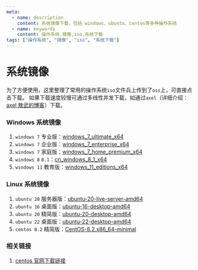 ```yaml
---
meta:
  - name: description
    content: 系统镜像下载，包括 windows、ubuntu、centos等多种操作系统 
  - name: keywords
    content: 操作系统,镜像,iso,系统下载 
tags: ["操作系统", "镜像", "iso", "系统下载"]
---
```



# 系统镜像

为了方便使用，这里整理了常用的操作系统`iso`文件兵上传到了`oss`上，可直接点击下载。
如果下载速度较慢可通过多线性并发下载，如通过`axel`（详细介绍：[axel 敖武的博客](https://z.wiki/misc/goodthings.html#axel)）下载。

### Windows 系统镜像

1. `windows 7` 专业版：[windows_7_ultimate_x64](http://resources-zwiki.oss-cn-beijing.aliyuncs.com/system-mirror-iso/windows/cn_windows_7_ultimate_x64_dvd_x15-66043.iso)
2. `windows 7` 企业版：[windows_7_enterprise_x64](http://resources-zwiki.oss-cn-beijing.aliyuncs.com/system-mirror-iso/windows/cn_windows_7_enterprise_x64_dvd_x15-70741.iso)
3. `windows 7` 家庭版：[windows_7_home_premium_x64](http://resources-zwiki.oss-cn-beijing.aliyuncs.com/system-mirror-iso/windows/cn_windows_7_home_premium_x64_dvd_x15-65718.iso)
4. `windows 8` `8.1`：[cn_windows_8_1_x64](http://resources-zwiki.oss-cn-beijing.aliyuncs.com/system-mirror-iso/windows/cn_windows_8_1_x64_dvd_2707237.iso)
5. `windows 11` 教育版：[windows_11_editions_x64](http://resources-zwiki.oss-cn-beijing.aliyuncs.com/system-mirror-iso/windows/zh-cn_windows_11_consumer_editions_x64_dvd_904f13e4.iso)

### Linux 系统镜像

1. `ubuntu 20` 服务器版：[ubuntu-20-live-server-amd64](http://resources-zwiki.oss-cn-beijing.aliyuncs.com/system-mirror-iso/linux/ubuntu-20.04.4-live-server-amd64.iso)
2. `ubuntu 16` 桌面版：[ubuntu-16-desktop-amd64](http://resources-zwiki.oss-cn-beijing.aliyuncs.com/system-mirror-iso/linux/ubuntu-16.04.7-desktop-amd64.iso)
3. `ubuntu 20` 精简版：[ubuntu-20-desktop-amd64](http://resources-zwiki.oss-cn-beijing.aliyuncs.com/system-mirror-iso/linux/ubuntu-20.04.4-desktop-amd64.iso)
4. `ubuntu 22` 桌面版：[ubuntu-22-desktop-amd64](http://resources-zwiki.oss-cn-beijing.aliyuncs.com/system-mirror-iso/linux/ubuntu-22.04-desktop-amd64.iso)
5. `centos 8.2` 精简版：[CentOS-8.2.x86_64-minimal](http://resources-zwiki.oss-cn-beijing.aliyuncs.com/system-mirror-iso/linux/CentOS-8.2.2004-x86_64-minimal.iso)


### 相关链接
1. [centos 官网下载链接](https://www.centos.org/download/)


